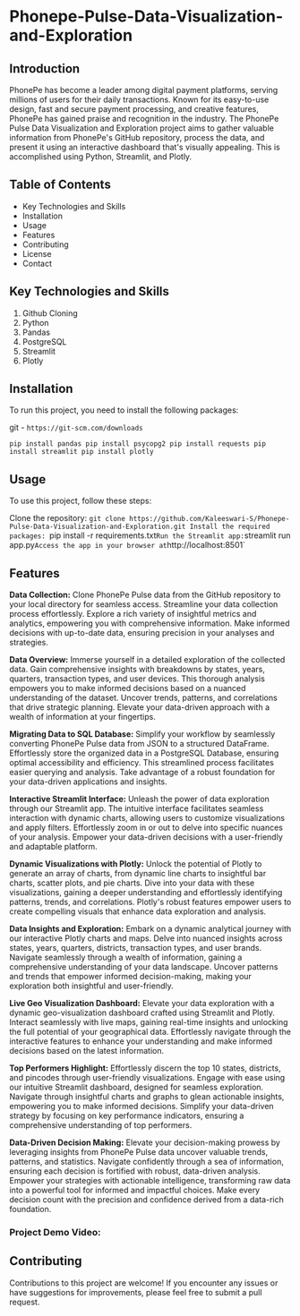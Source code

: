 # Phonepe-Pulse-Data-Visualization-and-Exploration
## Introduction
PhonePe has become a leader among digital payment platforms, serving millions of users for their daily transactions. Known for its easy-to-use design, fast and secure payment processing, and creative features, PhonePe has gained praise and recognition in the industry. The PhonePe Pulse Data Visualization and Exploration project aims to gather valuable information from PhonePe's GitHub repository, process the data, and present it using an interactive dashboard that's visually appealing. This is accomplished using Python, Streamlit, and Plotly.

## Table of Contents
* Key Technologies and Skills
* Installation
* Usage
* Features
* Contributing
* License
* Contact

## Key Technologies and Skills
1. Github Cloning
2. Python
3. Pandas
4. PostgreSQL
5. Streamlit
6. Plotly

## Installation
To run this project, you need to install the following packages:

git - `https://git-scm.com/downloads`

`pip install pandas
 pip install psycopg2
 pip install requests
 pip install streamlit
 pip install plotly`

## Usage
To use this project, follow these steps:

Clone the repository: `git clone https://github.com/Kaleeswari-S/Phonepe-Pulse-Data-Visualization-and-Exploration.git
Install the required packages: `pip install -r requirements.txt`
Run the Streamlit app: `streamlit run app.py`
Access the app in your browser at `http://localhost:8501`

## Features

**Data Collection:** Clone PhonePe Pulse data from the GitHub repository to your local directory for seamless access. Streamline your data collection process effortlessly. Explore a rich variety of insightful metrics and analytics, empowering you with comprehensive information. Make informed decisions with up-to-date data, ensuring precision in your analyses and strategies.

**Data Overview:** Immerse yourself in a detailed exploration of the collected data. Gain comprehensive insights with breakdowns by states, years, quarters, transaction types, and user devices. This thorough analysis empowers you to make informed decisions based on a nuanced understanding of the dataset. Uncover trends, patterns, and correlations that drive strategic planning. Elevate your data-driven approach with a wealth of information at your fingertips.

**Migrating Data to SQL Database:** Simplify your workflow by seamlessly converting PhonePe Pulse data from JSON to a structured DataFrame. Effortlessly store the organized data in a PostgreSQL Database, ensuring optimal accessibility and efficiency. This streamlined process facilitates easier querying and analysis. Take advantage of a robust foundation for your data-driven applications and insights.

**Interactive Streamlit Interface:** Unleash the power of data exploration through our Streamlit app. The intuitive interface facilitates seamless interaction with dynamic charts, allowing users to customize visualizations and apply filters. Effortlessly zoom in or out to delve into specific nuances of your analysis. Empower your data-driven decisions with a user-friendly and adaptable platform.

**Dynamic Visualizations with Plotly:** Unlock the potential of Plotly to generate an array of charts, from dynamic line charts to insightful bar charts, scatter plots, and pie charts. Dive into your data with these visualizations, gaining a deeper understanding and effortlessly identifying patterns, trends, and correlations. Plotly's robust features empower users to create compelling visuals that enhance data exploration and analysis.

**Data Insights and Exploration:** Embark on a dynamic analytical journey with our interactive Plotly charts and maps. Delve into nuanced insights across states, years, quarters, districts, transaction types, and user brands. Navigate seamlessly through a wealth of information, gaining a comprehensive understanding of your data landscape. Uncover patterns and trends that empower informed decision-making, making your exploration both insightful and user-friendly.

**Live Geo Visualization Dashboard:** Elevate your data exploration with a dynamic geo-visualization dashboard crafted using Streamlit and Plotly. Interact seamlessly with live maps, gaining real-time insights and unlocking the full potential of your geographical data. Effortlessly navigate through the interactive features to enhance your understanding and make informed decisions based on the latest information.

**Top Performers Highlight:** Effortlessly discern the top 10 states, districts, and pincodes through user-friendly visualizations. Engage with ease using our intuitive Streamlit dashboard, designed for seamless exploration. Navigate through insightful charts and graphs to glean actionable insights, empowering you to make informed decisions. Simplify your data-driven strategy by focusing on key performance indicators, ensuring a comprehensive understanding of top performers.

**Data-Driven Decision Making:** Elevate your decision-making prowess by leveraging insights from PhonePe Pulse data uncover valuable trends, patterns, and statistics. Navigate confidently through a sea of information, ensuring each decision is fortified with robust, data-driven analysis. Empower your strategies with actionable intelligence, transforming raw data into a powerful tool for informed and impactful choices. Make every decision count with the precision and confidence derived from a data-rich foundation.

### Project Demo Video: 

## Contributing
Contributions to this project are welcome! If you encounter any issues or have suggestions for improvements, please feel free to submit a pull request.

